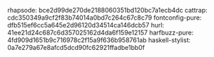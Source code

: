 rhapsode: bce2d99de270de2188060351bd120bc7a1ecb4dc
cattrap: cdc350349a9cf2f83b74014a0bd7c264c67c8c79
fontconfig-pure: dfb515ef6cc5a645e2d96120d34514ca146dcb57
hurl: 41ee21d24c687c6d357025162d4da6f159e12157
harfbuzz-pure: 4fd909d1651b9c716978c2f15a9f636b958761ab
haskell-stylist: 0a7e279a67e8afcd5dcd90fc62921ffadbe1bb0f
